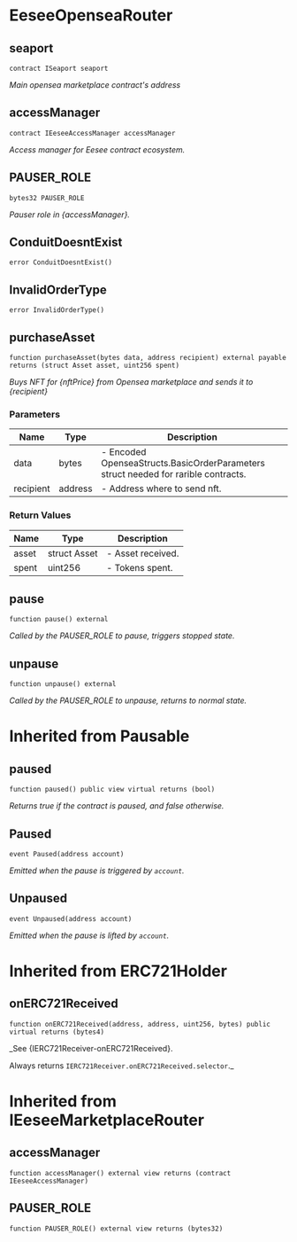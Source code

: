 # EeseeOpenseaRouter


## seaport

```solidity
contract ISeaport seaport
```

_Main opensea marketplace contract's address_

## accessManager

```solidity
contract IEeseeAccessManager accessManager
```

_Access manager for Eesee contract ecosystem._

## PAUSER_ROLE

```solidity
bytes32 PAUSER_ROLE
```

_Pauser role in {accessManager}._

## ConduitDoesntExist

```solidity
error ConduitDoesntExist()
```

## InvalidOrderType

```solidity
error InvalidOrderType()
```

## purchaseAsset

```solidity
function purchaseAsset(bytes data, address recipient) external payable returns (struct Asset asset, uint256 spent)
```

_Buys NFT for {nftPrice} from Opensea marketplace and sends it to {recipient}_

### Parameters

| Name | Type | Description |
| ---- | ---- | ----------- |
| data | bytes | - Encoded OpenseaStructs.BasicOrderParameters struct needed for rarible contracts. |
| recipient | address | - Address where to send nft. |

### Return Values

| Name | Type | Description |
| ---- | ---- | ----------- |
| asset | struct Asset | - Asset received. |
| spent | uint256 | - Tokens spent. |

## pause

```solidity
function pause() external
```

_Called by the PAUSER_ROLE to pause, triggers stopped state._

## unpause

```solidity
function unpause() external
```

_Called by the PAUSER_ROLE to unpause, returns to normal state._


# Inherited from Pausable

## paused

```solidity
function paused() public view virtual returns (bool)
```

_Returns true if the contract is paused, and false otherwise._


## Paused

```solidity
event Paused(address account)
```

_Emitted when the pause is triggered by `account`._

## Unpaused

```solidity
event Unpaused(address account)
```

_Emitted when the pause is lifted by `account`._


# Inherited from ERC721Holder

## onERC721Received

```solidity
function onERC721Received(address, address, uint256, bytes) public virtual returns (bytes4)
```

_See {IERC721Receiver-onERC721Received}.

Always returns `IERC721Receiver.onERC721Received.selector`._



# Inherited from IEeseeMarketplaceRouter

## accessManager

```solidity
function accessManager() external view returns (contract IEeseeAccessManager)
```

## PAUSER_ROLE

```solidity
function PAUSER_ROLE() external view returns (bytes32)
```



